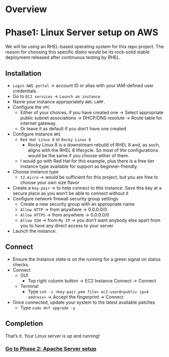 # Overview
# Phase1: Linux Server setup on AWS
We will be using an RHEL-based operating system for this repo project. The reason for choosing this specific distro would be its rock-solid stable deployment released after continuous testing by RHEL.

## Installation
-	`Login AWS portal` -> account ID or alias with your IAM-defined user credentials.
-	Go to `EC2 services` -> `Launch an instance`
-	Name your instance appropriately `AWS-LAMP.` 
-	Configure the `VPC`
    -	Either of your choices, if you have created one -> Select appropriate public subnet associations -> DHCP/DNS resolute -> Route table for internet gateway.
    -	Or leave it as default if you don’t have one created
-	Configure instance `AMI`
    -	`Red Hat Linux 8` or `Rocky Linux 8`
        - Rocky Linux 8 is a downstream rebuild of RHEL 8 and, as such, aligns with the RHEL 8 lifecycle. So most of the configurations would be the same if you choose either of them.
    -	I would go with Red Hat for this example, plus there is a free tier instance type available for support as beginner-friendly.
-	Choose instance type
    -	`t2.micro` -> would be sufficient for this project, but you are free to choose your own size flavor
- Create a `key-pair` -> to help connect to this instance. Save this key at a secure place as you won’t be able to connect without it
-	Configure network firewall security group settings
    - Create a new security group with an appropriate name
    -	`Allow HTTP` -> from anywhere -> 0.0.0.0/0
    -	`Allow HTTPS` -> from anywhere -> 0.0.0.0/0
    -	`Allow SSH` -> from `My IP` -> you don’t want anybody else apart from you to have any direct access to your server
-	Launch the instance.

## Connect 
-	Ensure the Instance state is on the running for a green signal on status checks.
-	Connect 
    -	GUI
        - Top right column button -> EC2 Instance Connect -> Connect
    -	Terminal
        - Type `ssh -i <key-pair.pem file> ec2-user@<public ipv4 address>` -> Accept the fingerprint -> Connect
- Once connected, update your system to the latest available patches
    - Type `sudo dnf upgrade -y`

## Completion
That’s it. Your Linux server is up and running!

### [Go to Phase 2: Apache Server setup ](phase2/README.md)

